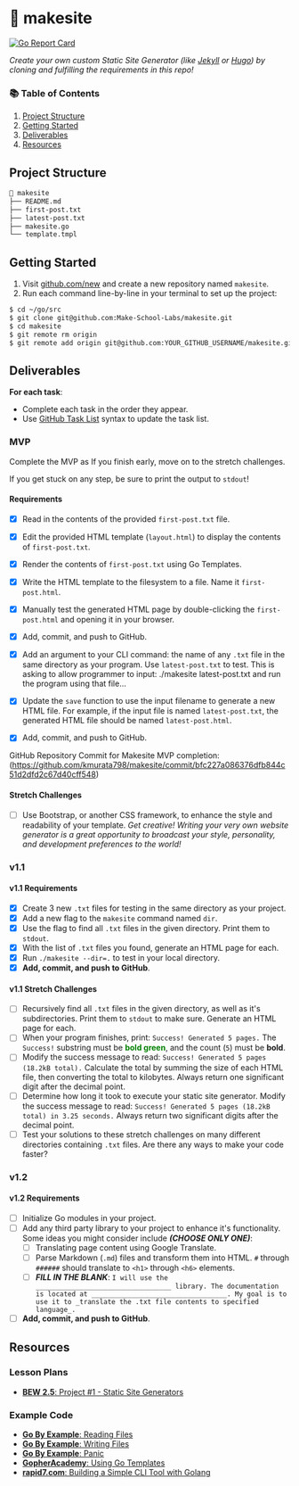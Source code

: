 # 🔗 makesite

[![Go Report Card](https://goreportcard.com/badge/github.com/kmurata798/makesite)](https://goreportcard.com/report/github.com/kmurata798/makesite)

_Create your own custom Static Site Generator (like [Jekyll](https://jekyllrb.com/) or [Hugo](https://gohugo.io/)) by cloning and fulfilling the requirements in this repo!_

### 📚 Table of Contents

1. [Project Structure](#project-structure)
2. [Getting Started](#getting-started)
3. [Deliverables](#deliverables)
4. [Resources](#resources)

## Project Structure

```bash
📂 makesite
├── README.md
├── first-post.txt
├── latest-post.txt
├── makesite.go
└── template.tmpl
```

## Getting Started

1. Visit [github.com/new](https://github.com/new) and create a new repository named `makesite`.
2. Run each command line-by-line in your terminal to set up the project:

```bash
$ cd ~/go/src
$ git clone git@github.com:Make-School-Labs/makesite.git
$ cd makesite
$ git remote rm origin
$ git remote add origin git@github.com:YOUR_GITHUB_USERNAME/makesite.git
```

## Deliverables

**For each task**:

- Complete each task in the order they appear.
- Use [GitHub Task List](https://help.github.com/en/github/managing-your-work-on-github/about-task-lists) syntax to update the task list.

### MVP

Complete the MVP as If you finish early, move on to the stretch challenges.

If you get stuck on any step, be sure to print the output to `stdout`!

#### Requirements

- [x] Read in the contents of the provided `first-post.txt` file.
- [x] Edit the provided HTML template (`layout.html`) to display the contents of `first-post.txt`.
- [x] Render the contents of `first-post.txt` using Go Templates.
- [x] Write the HTML template to the filesystem to a file. Name it `first-post.html`.
- [x] Manually test the generated HTML page by double-clicking the `first-post.html` and opening it in your browser.
- [x] Add, commit, and push to GitHub.
- [x] Add an argument to your CLI command: the name of any `.txt` file in the same directory as your program. Use `latest-post.txt` to test.
This is asking to allow programmer to input:
./makesite latest-post.txt
and run the program using that file...

- [x] Update the `save` function to use the input filename to generate a new HTML file. For example, if the input file is named `latest-post.txt`, the generated HTML file should be named `latest-post.html`.
- [x] Add, commit, and push to GitHub.

GitHub Repository Commit for Makesite MVP completion:
(https://github.com/kmurata798/makesite/commit/bfc227a086376dfb844c51d2dfd2c67d40cff548)

#### Stretch Challenges

- [ ] Use Bootstrap, or another CSS framework, to enhance the style and readability of your template. _Get creative! Writing your very own website generator is a great opportunity to broadcast your style, personality, and development preferences to the world!_

### v1.1

#### v1.1 Requirements

- [x] Create 3 new `.txt` files for testing in the same directory as your project.
- [x] Add a new flag to the `makesite` command named `dir`.
- [x] Use the flag to find all `.txt` files in the given directory. Print them to `stdout`.
- [x] With the list of `.txt` files you found, generate an HTML page for each.
- [x] Run `./makesite --dir=.` to test in your local directory.
- [x] **Add, commit, and push to GitHub**.

#### v1.1 Stretch Challenges

- [ ] Recursively find all `.txt` files in the given directory, as well as it's subdirectories. Print them to `stdout` to make sure. Generate an HTML page for each.
- [ ] When your program finishes, print: `Success! Generated 5 pages.` The `Success!` substring must be <span style="color: green; font-weight:bold;">bold green</span>, and the count (`5`) must be **bold**.
- [ ] Modify the success message to read: `Success! Generated 5 pages (18.2kB total).` Calculate the total by summing the size of each HTML file, then converting the total to kilobytes. Always return one significant digit after the decimal point.
- [ ] Determine how long it took to execute your static site generator. Modify the success message to read: `Success! Generated 5 pages (18.2kB total) in 3.25 seconds.` Always return two significant digits after the decimal point.
- [ ] Test your solutions to these stretch challenges on many different directories containing `.txt` files. Are there any ways to make your code faster?

### v1.2

#### v1.2 Requirements

- [ ] Initialize Go modules in your project.
- [ ] Add any third party library to your project to enhance it's functionality. Some ideas you might consider include **_(CHOOSE ONLY ONE)_**:
    - [ ] Translating page content using Google Translate.
    - [ ] Parse Markdown (`.md`) files and transform them into HTML. `#` through `######` should translate to `<h1>` through `<h6>` elements.
    - [ ] **_FILL IN THE BLANK_**: `I will use the __________________________________ library. The documentation is located at __________________________________. My goal is to use it to _translate the .txt file contents to specified language_.`
- [ ] **Add, commit, and push to GitHub**.

## Resources

### Lesson Plans

- [**BEW 2.5**: Project #1 - Static Site Generators](https://make-school-courses.github.io/BEW-2.5-Strongly-Typed-Ecosystems/#/Lessons/SSGProject)

### Example Code

- [**Go By Example**: Reading Files](https://gobyexample.com/reading-files)
- [**Go By Example**: Writing Files](https://gobyexample.com/writing-files)
- [**Go By Example**: Panic](https://gobyexample.com/panic)
- [**GopherAcademy**: Using Go Templates](https://blog.gopheracademy.com/advent-2017/using-go-templates/)
- [**rapid7.com**: Building a Simple CLI Tool with Golang](https://blog.rapid7.com/2016/08/04/build-a-simple-cli-tool-with-golang/)
